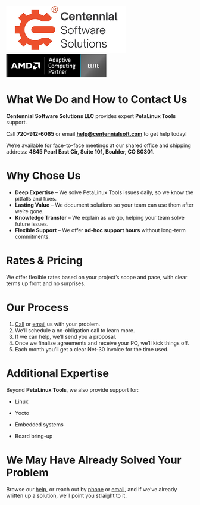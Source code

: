 ![Centennial_Software_Solutions_LLC_Registered_Trademark_Logo.png](Centennial_Software_Solutions_LLC_Registered_Trademark_Logo.png) ![AMD_Elite_ACP_Logo.png](AMD_Elite_ACP_Logo.png)

# What We Do and How to Contact Us

**Centennial Software Solutions LLC** provides expert **PetaLinux Tools** support.

Call **720-912-6065** or email **help@centennialsoft.com** to get help today! 

We’re available for face-to-face meetings at our shared office and shipping address: **4845 Pearl East Cir, Suite 101, Boulder, CO 80301**.

# Why Chose Us

- **Deep Expertise** – We solve PetaLinux Tools issues daily, so we know the pitfalls and fixes.
- **Lasting Value** – We document solutions so your team can use them after we’re gone.
- **Knowledge Transfer** – We explain as we go, helping your team solve future issues.
- **Flexible Support** – We offer **ad-hoc support hours** without long-term commitments.

# Rates & Pricing

We offer flexible rates based on your project’s scope and pace, with clear terms up front and no surprises.

# Our Process

1. [Call](tel:720-912-6065) or [email](mailto:help@centennialsoft.com?subject=Support%20Request) us with your problem.
2. We’ll schedule a no-obligation call to learn more.
3. If we can help, we’ll send you a proposal.
4. Once we finalize agreements and receive your PO, we’ll kick things off.
5. Each month you’ll get a clear Net-30 invoice for the time used.

# Additional Expertise

Beyond **PetaLinux Tools**, we also provide support for:

- Linux
- Yocto

- Embedded systems

- Board bring-up

# We May Have Already Solved Your Problem

Browse our [help](/help/), or reach out by [phone](tel:720-912-6065) or [email](mailto:help@centennialsoft.com?subject=Solved%20this%3F), and if we’ve already written up a solution, we’ll point you straight to it.

